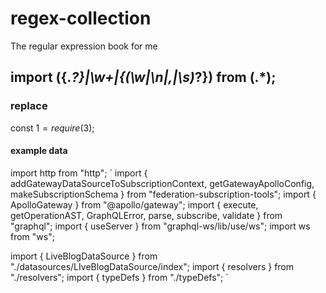 # regex-collection
The regular expression book for me

## import (\{.*?\}|\w+|\{(\w|\n|,|\s)*?\}) from (.*);
### replace
const $1 = require($3);
#### example data
import http from "http";
`
import {
  addGatewayDataSourceToSubscriptionContext,
  getGatewayApolloConfig,
  makeSubscriptionSchema
} from "federation-subscription-tools";
import { ApolloGateway } from "@apollo/gateway";
import {
  execute,
  getOperationAST,
  GraphQLError,
  parse,
  subscribe,
  validate
} from "graphql";
import { useServer } from "graphql-ws/lib/use/ws";
import ws from "ws";

import { LiveBlogDataSource } from "./datasources/LIveBlogDataSource/index";
import { resolvers } from "./resolvers";
import { typeDefs } from "./typeDefs";
`
